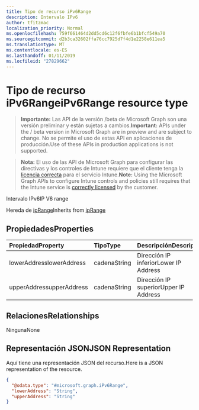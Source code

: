 ```yaml
---
title: Tipo de recurso iPv6Range
description: Intervalo IPv6
author: tfitzmac
localization_priority: Normal
ms.openlocfilehash: 759f661464d2dd5cd6c12f6fbfe6b1bfcf549a70
ms.sourcegitcommit: d2b3ca32602ffa76cc7925d7f4d1e2258e611ea5
ms.translationtype: MT
ms.contentlocale: es-ES
ms.lasthandoff: 01/11/2019
ms.locfileid: "27829662"
---
```

# <a name="ipv6range-resource-type"></a><span data-ttu-id="82791-103">Tipo de recurso iPv6Range</span><span class="sxs-lookup"><span data-stu-id="82791-103">iPv6Range resource type</span></span>

> <span data-ttu-id="82791-104">**Importante:** Las API de la versión /beta de Microsoft Graph son una versión preliminar y están sujetas a cambios.</span><span class="sxs-lookup"><span data-stu-id="82791-104">**Important:** APIs under the / beta version in Microsoft Graph are in preview and are subject to change.</span></span> <span data-ttu-id="82791-105">No se permite el uso de estas API en aplicaciones de producción.</span><span class="sxs-lookup"><span data-stu-id="82791-105">Use of these APIs in production applications is not supported.</span></span>

> <span data-ttu-id="82791-106">**Nota:** El uso de las API de Microsoft Graph para configurar las directivas y los controles de Intune requiere que el cliente tenga la [licencia correcta](https://go.microsoft.com/fwlink/?linkid=839381) para el servicio Intune.</span><span class="sxs-lookup"><span data-stu-id="82791-106">**Note:** Using the Microsoft Graph APIs to configure Intune controls and policies still requires that the Intune service is [correctly licensed](https://go.microsoft.com/fwlink/?linkid=839381) by the customer.</span></span>

<span data-ttu-id="82791-107">Intervalo IPv6</span><span class="sxs-lookup"><span data-stu-id="82791-107">IP V6 range</span></span>

<span data-ttu-id="82791-108">Hereda de [ipRange](../resources/intune-shared-iprange.md)</span><span class="sxs-lookup"><span data-stu-id="82791-108">Inherits from [ipRange](../resources/intune-shared-iprange.md)</span></span>

## <a name="properties"></a><span data-ttu-id="82791-109">Propiedades</span><span class="sxs-lookup"><span data-stu-id="82791-109">Properties</span></span>
|<span data-ttu-id="82791-110">Propiedad</span><span class="sxs-lookup"><span data-stu-id="82791-110">Property</span></span>|<span data-ttu-id="82791-111">Tipo</span><span class="sxs-lookup"><span data-stu-id="82791-111">Type</span></span>|<span data-ttu-id="82791-112">Descripción</span><span class="sxs-lookup"><span data-stu-id="82791-112">Description</span></span>|
|:---|:---|:---|
|<span data-ttu-id="82791-113">lowerAddress</span><span class="sxs-lookup"><span data-stu-id="82791-113">lowerAddress</span></span>|<span data-ttu-id="82791-114">cadena</span><span class="sxs-lookup"><span data-stu-id="82791-114">String</span></span>|<span data-ttu-id="82791-115">Dirección IP inferior</span><span class="sxs-lookup"><span data-stu-id="82791-115">Lower IP Address</span></span>|
|<span data-ttu-id="82791-116">upperAddress</span><span class="sxs-lookup"><span data-stu-id="82791-116">upperAddress</span></span>|<span data-ttu-id="82791-117">cadena</span><span class="sxs-lookup"><span data-stu-id="82791-117">String</span></span>|<span data-ttu-id="82791-118">Dirección IP superior</span><span class="sxs-lookup"><span data-stu-id="82791-118">Upper IP Address</span></span>|

## <a name="relationships"></a><span data-ttu-id="82791-119">Relaciones</span><span class="sxs-lookup"><span data-stu-id="82791-119">Relationships</span></span>
<span data-ttu-id="82791-120">Ninguna</span><span class="sxs-lookup"><span data-stu-id="82791-120">None</span></span>
## <a name="json-representation"></a><span data-ttu-id="82791-121">Representación JSON</span><span class="sxs-lookup"><span data-stu-id="82791-121">JSON Representation</span></span>
<span data-ttu-id="82791-122">Aquí tiene una representación JSON del recurso.</span><span class="sxs-lookup"><span data-stu-id="82791-122">Here is a JSON representation of the resource.</span></span>
<!-- {
  "blockType": "resource",
  "keyProperty": "id",
  "@odata.type": "microsoft.graph.iPv6Range"
}
-->
``` json
{
  "@odata.type": "#microsoft.graph.iPv6Range",
  "lowerAddress": "String",
  "upperAddress": "String"
}
```



